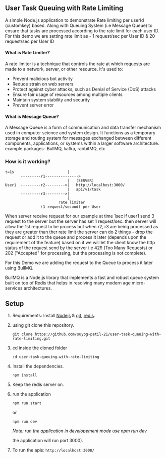 ## User Task Queuing with Rate Limiting
A simple Node.js application to demonstrate Rate limiting per userId (customkey) based. Along with Queuing System (i.e Message Queue) to ensure that tasks are processed according to the rate limit for each user ID. For this demo 
we are setting rate limit as - 1 request/sec per User ID & 20 request/sec per User ID

#### What is Rate Limiter?
A rate limiter is a technique that controls the rate at which requests are made to a network, server, or other resource. It's used to: 
* Prevent malicious bot activity 
* Reduce strain on web servers 
* Protect against cyber attacks, such as Denial of Service (DoS) attacks 
* Ensure fair usage of resources among multiple clients 
* Maintain system stability and security 
* Prevent server error 


#### What is Message Queue?
A Message Queue is a form of communication and data transfer mechanism used in computer science and system design. It functions as a temporary storage and routing system for messages exchanged between different components, applications, or systems within a larger software architecture.
example packages- BullMQ, kafka, rabbitMQ, etc 


### How is it working?


```
t=1s                        |
       ---------r1---------------> 
                            |   (SERVER)
User1  ---------r2--------->|   http://localhost:3000/
                            |   api/v1/task
       ---------r3--------->| 
                            |  
                        rate limiter
                (1 request/second) per User
```
When server receive request for our example at time 1sec 
if user1 send 3 request to the server but the server has set 1 request/sec. then server will allow the 1st request to be process but when r2, r3 are being processed as they are greater than ther rate limit the server can do 2 things - drop the request or add it to the queue and process it later (depends upon the requirement of the feature) based on it we will let the client know the http status of the request send by the server i.e 429 (Too Many Requests) or 202 ("Accepted" for processing, but the processing is not complete).

For this Demo we are adding the request to the Queue to process it later using BullMQ.

BullMQ is a Node.js library that implements a fast and robust queue system built on top of Redis that helps in resolving many modern age micro-services architectures.


## Setup
1. Requirements: Install [Nodejs](https://nodejs.org/en) & [git](https://git-scm.com/), [redis](https://redis.io/).

1. using git clone this repository.
    ```
    git clone https://github.com/suyog-patil-21/user-task-queuing-with-rate-limiting.git
    ```

1. cd inside the cloned folder 
    ```
    cd user-task-queuing-with-rate-limiting
    ```

1. Install the dependencies. 

    ```
    npm install
    ```

1. Keep the redis server on.

1. run the application
    ```
    npm run start
    ```
    or 
    ```
    npm run dev
    ```
    *Note: run the application in developement mode use npm run dev*

    the application will run port 3000).
1. To run the apis: `http://localhost:3000/` 